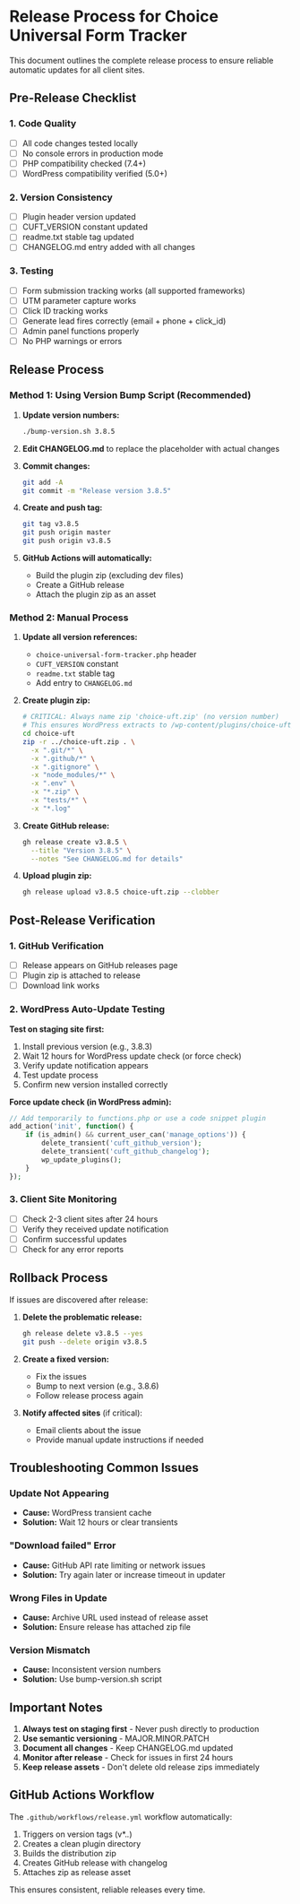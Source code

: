 # Release Process for Choice Universal Form Tracker

This document outlines the complete release process to ensure reliable automatic updates for all client sites.

## Pre-Release Checklist

### 1. Code Quality
- [ ] All code changes tested locally
- [ ] No console errors in production mode
- [ ] PHP compatibility checked (7.4+)
- [ ] WordPress compatibility verified (5.0+)

### 2. Version Consistency
- [ ] Plugin header version updated
- [ ] CUFT_VERSION constant updated
- [ ] readme.txt stable tag updated
- [ ] CHANGELOG.md entry added with all changes

### 3. Testing
- [ ] Form submission tracking works (all supported frameworks)
- [ ] UTM parameter capture works
- [ ] Click ID tracking works
- [ ] Generate lead fires correctly (email + phone + click_id)
- [ ] Admin panel functions properly
- [ ] No PHP warnings or errors

## Release Process

### Method 1: Using Version Bump Script (Recommended)

1. **Update version numbers:**
   ```bash
   ./bump-version.sh 3.8.5
   ```

2. **Edit CHANGELOG.md** to replace the placeholder with actual changes

3. **Commit changes:**
   ```bash
   git add -A
   git commit -m "Release version 3.8.5"
   ```

4. **Create and push tag:**
   ```bash
   git tag v3.8.5
   git push origin master
   git push origin v3.8.5
   ```

5. **GitHub Actions will automatically:**
   - Build the plugin zip (excluding dev files)
   - Create a GitHub release
   - Attach the plugin zip as an asset

### Method 2: Manual Process

1. **Update all version references:**
   - `choice-universal-form-tracker.php` header
   - `CUFT_VERSION` constant
   - `readme.txt` stable tag
   - Add entry to `CHANGELOG.md`

2. **Create plugin zip:**
   ```bash
   # CRITICAL: Always name zip 'choice-uft.zip' (no version number)
   # This ensures WordPress extracts to /wp-content/plugins/choice-uft/
   cd choice-uft
   zip -r ../choice-uft.zip . \
     -x ".git/*" \
     -x ".github/*" \
     -x ".gitignore" \
     -x "node_modules/*" \
     -x ".env" \
     -x "*.zip" \
     -x "tests/*" \
     -x "*.log"
   ```

3. **Create GitHub release:**
   ```bash
   gh release create v3.8.5 \
     --title "Version 3.8.5" \
     --notes "See CHANGELOG.md for details"
   ```

4. **Upload plugin zip:**
   ```bash
   gh release upload v3.8.5 choice-uft.zip --clobber
   ```

## Post-Release Verification

### 1. GitHub Verification
- [ ] Release appears on GitHub releases page
- [ ] Plugin zip is attached to release
- [ ] Download link works

### 2. WordPress Auto-Update Testing

**Test on staging site first:**

1. Install previous version (e.g., 3.8.3)
2. Wait 12 hours for WordPress update check (or force check)
3. Verify update notification appears
4. Test update process
5. Confirm new version installed correctly

**Force update check (in WordPress admin):**
```php
// Add temporarily to functions.php or use a code snippet plugin
add_action('init', function() {
    if (is_admin() && current_user_can('manage_options')) {
        delete_transient('cuft_github_version');
        delete_transient('cuft_github_changelog');
        wp_update_plugins();
    }
});
```

### 3. Client Site Monitoring
- [ ] Check 2-3 client sites after 24 hours
- [ ] Verify they received update notification
- [ ] Confirm successful updates
- [ ] Check for any error reports

## Rollback Process

If issues are discovered after release:

1. **Delete the problematic release:**
   ```bash
   gh release delete v3.8.5 --yes
   git push --delete origin v3.8.5
   ```

2. **Create a fixed version:**
   - Fix the issues
   - Bump to next version (e.g., 3.8.6)
   - Follow release process again

3. **Notify affected sites** (if critical):
   - Email clients about the issue
   - Provide manual update instructions if needed

## Troubleshooting Common Issues

### Update Not Appearing
- **Cause:** WordPress transient cache
- **Solution:** Wait 12 hours or clear transients

### "Download failed" Error
- **Cause:** GitHub API rate limiting or network issues
- **Solution:** Try again later or increase timeout in updater

### Wrong Files in Update
- **Cause:** Archive URL used instead of release asset
- **Solution:** Ensure release has attached zip file

### Version Mismatch
- **Cause:** Inconsistent version numbers
- **Solution:** Use bump-version.sh script

## Important Notes

1. **Always test on staging first** - Never push directly to production
2. **Use semantic versioning** - MAJOR.MINOR.PATCH
3. **Document all changes** - Keep CHANGELOG.md updated
4. **Monitor after release** - Check for issues in first 24 hours
5. **Keep release assets** - Don't delete old release zips immediately

## GitHub Actions Workflow

The `.github/workflows/release.yml` workflow automatically:
1. Triggers on version tags (v*.*.*)
2. Creates a clean plugin directory
3. Builds the distribution zip
4. Creates GitHub release with changelog
5. Attaches zip as release asset

This ensures consistent, reliable releases every time.